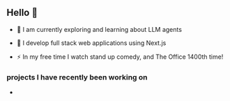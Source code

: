 ## Hello 👋

- 🌱 I am currently exploring and learning about LLM agents

- 🔭 I develop full stack web applications using Next.js

- ⚡ In my free time I watch stand up comedy, and The Office 1400th time!

### projects I have recently been working on
- 
<!--
**effaf/effaf** is a ✨ _special_ ✨ repository because its `README.md` (this file) appears on your GitHub profile.

Here are some ideas to get you started:

- 🔭 I’m currently working on ...
- 🌱 I’m currently learning ...
- 👯 I’m looking to collaborate on ...
- 🤔 I’m looking for help with ...
- 💬 Ask me about ...
- 📫 How to reach me: ...
- 😄 Pronouns: ...
- ⚡ Fun fact: ...
-->
